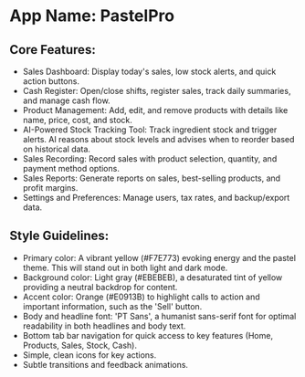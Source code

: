 # **App Name**: PastelPro

## Core Features:

- Sales Dashboard: Display today's sales, low stock alerts, and quick action buttons.
- Cash Register: Open/close shifts, register sales, track daily summaries, and manage cash flow.
- Product Management: Add, edit, and remove products with details like name, price, cost, and stock.
- AI-Powered Stock Tracking Tool: Track ingredient stock and trigger alerts. AI reasons about stock levels and advises when to reorder based on historical data.
- Sales Recording: Record sales with product selection, quantity, and payment method options.
- Sales Reports: Generate reports on sales, best-selling products, and profit margins.
- Settings and Preferences: Manage users, tax rates, and backup/export data.

## Style Guidelines:

- Primary color: A vibrant yellow (#F7E773) evoking energy and the pastel theme. This will stand out in both light and dark mode.
- Background color: Light gray (#EBEBEB), a desaturated tint of yellow providing a neutral backdrop for content.
- Accent color: Orange (#E0913B) to highlight calls to action and important information, such as the 'Sell' button.
- Body and headline font: 'PT Sans', a humanist sans-serif font for optimal readability in both headlines and body text.
- Bottom tab bar navigation for quick access to key features (Home, Products, Sales, Stock, Cash).
- Simple, clean icons for key actions.
- Subtle transitions and feedback animations.